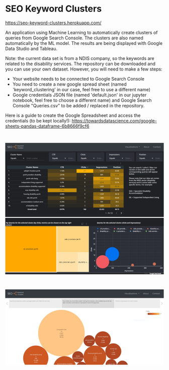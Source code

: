 # SEO Keyword Clusters
https://seo-keyword-clusters.herokuapp.com/

An application using Machine Learning to automatically create clusters of queries from Google Search Console. The clusters are also named automatically by the ML model.
The results are being displayed with Google Data Studio and Tableau. 

Note: the current data set is from a NDIS company, so the keywords are related to the disability services. 
The repository can be downloaded and you can use your own dataset. However, you will need to make a few steps:

- Your website needs to be connected to Google Search Console
- You need to create a new google spread sheet (named 'keyword_clustering' in our case, feel free to use a different name)
- Google credentials JSON file (named 'default.json' in our jupyter notebook, feel free to choose a different name) and Google Search Console "Queries.csv" to be added / replaced in the repository.

Here is a guide to create the Google Spreadsheet and access the credentials (to be kept locally!):
https://towardsdatascience.com/google-sheets-pandas-dataframe-6b8666f9cf6

&nbsp;
&nbsp;

![SEO Keyword Clusters Screenshot 1](static/img/seo-keyword-clusters-1.JPG)
![SEO Keyword Clusters Screenshot 1](static/img/seo-keyword-clusters-2.JPG)

&nbsp;

![SEO Keyword Clusters Screenshot 1](static/img/seo-keyword-clusters-3.JPG)
